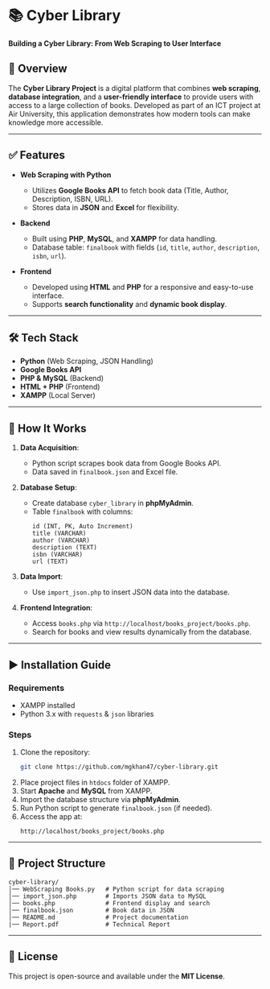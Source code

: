 # 📚 Cyber Library  
**Building a Cyber Library: From Web Scraping to User Interface**  

## 🚀 Overview  
The **Cyber Library Project** is a digital platform that combines **web scraping**, **database integration**, and a **user-friendly interface** to provide users with access to a large collection of books. Developed as part of an ICT project at Air University, this application demonstrates how modern tools can make knowledge more accessible.  

---

## ✅ Features  
- **Web Scraping with Python**  
  - Utilizes **Google Books API** to fetch book data (Title, Author, Description, ISBN, URL).  
  - Stores data in **JSON** and **Excel** for flexibility.  

- **Backend**  
  - Built using **PHP**, **MySQL**, and **XAMPP** for data handling.  
  - Database table: `finalbook` with fields (`id`, `title`, `author`, `description`, `isbn`, `url`).  

- **Frontend**  
  - Developed using **HTML** and **PHP** for a responsive and easy-to-use interface.  
  - Supports **search functionality** and **dynamic book display**.  

---

## 🛠 Tech Stack  
- **Python** (Web Scraping, JSON Handling)  
- **Google Books API**  
- **PHP & MySQL** (Backend)  
- **HTML + PHP** (Frontend)  
- **XAMPP** (Local Server)  

---

## 🔑 How It Works  
1. **Data Acquisition**:  
   - Python script scrapes book data from Google Books API.  
   - Data saved in `finalbook.json` and Excel file.  

2. **Database Setup**:  
   - Create database `cyber_library` in **phpMyAdmin**.  
   - Table `finalbook` with columns:  
     ```
     id (INT, PK, Auto Increment)
     title (VARCHAR)
     author (VARCHAR)
     description (TEXT)
     isbn (VARCHAR)
     url (TEXT)
     ```  

3. **Data Import**:  
   - Use `import_json.php` to insert JSON data into the database.  

4. **Frontend Integration**:  
   - Access `books.php` via `http://localhost/books_project/books.php`.  
   - Search for books and view results dynamically from the database.  

---

## ▶ Installation Guide  
### **Requirements**  
- XAMPP installed  
- Python 3.x with `requests` & `json` libraries  

### **Steps**  
1. Clone the repository:  
   ```bash
   git clone https://github.com/mgkhan47/cyber-library.git
   ```
2. Place project files in `htdocs` folder of XAMPP.  
3. Start **Apache** and **MySQL** from XAMPP.  
4. Import the database structure via **phpMyAdmin**.  
5. Run Python script to generate `finalbook.json` (if needed).  
6. Access the app at:  
   ```
   http://localhost/books_project/books.php
   ```  

---

## 📂 Project Structure  
```
cyber-library/
│── WebScraping Books.py   # Python script for data scraping
│── import_json.php        # Imports JSON data to MySQL
│── books.php              # Frontend display and search
│── finalbook.json         # Book data in JSON
│── README.md              # Project documentation
|── Report.pdf             # Technical Report
```


---

## 📜 License  
This project is open-source and available under the **MIT License**.  
